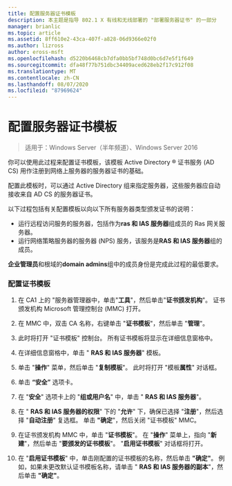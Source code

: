```yaml
---
title: 配置服务器证书模板
description: 本主题是指导 802.1 X 有线和无线部署的 "部署服务器证书" 的一部分
manager: brianlic
ms.topic: article
ms.assetid: 8ff610e2-43ca-407f-a828-06d9366e02f0
ms.author: lizross
author: eross-msft
ms.openlocfilehash: d5220b6468cb7dfa0bb5bf748d0bc6d7e5f1f649
ms.sourcegitcommit: dfa48f77b751dbc34409aced628eb2f17c912f08
ms.translationtype: MT
ms.contentlocale: zh-CN
ms.lasthandoff: 08/07/2020
ms.locfileid: "87969624"
---
```

# <a name="configure-the-server-certificate-template"></a>配置服务器证书模板

>适用于：Windows Server（半年频道）、Windows Server 2016

你可以使用此过程来配置证书模板，该模板 Active Directory &reg; 证书服务 (AD CS) 用作注册到网络上服务器的服务器证书的基础。

配置此模板时，可以通过 Active Directory 组来指定服务器，这些服务器应自动接收来自 AD CS 的服务器证书。

以下过程包括有关配置模板以向以下所有服务器类型颁发证书的说明：

- 运行远程访问服务的服务器，包括作为**ras 和 IAS 服务器**组成员的 Ras 网关服务器。
- 运行网络策略服务器的服务器 (NPS) 服务，该服务是**RAS 和 IAS 服务器**组的成员。

**企业管理员**和根域的**domain admins**组中的成员身份是完成此过程的最低要求。

### <a name="to-configure-the-certificate-template"></a>配置证书模板

1.  在 CA1 上的 "服务器管理器中，单击"**工具**"，然后单击"**证书颁发机构**"。 证书颁发机构 Microsoft 管理控制台 (MMC) 打开。

2.  在 MMC 中，双击 CA 名称，右键单击 "**证书模板**"，然后单击 "**管理**"。

3.  此时将打开 "证书模板" 控制台。 所有证书模板将显示在详细信息窗格中。

4.  在详细信息窗格中，单击 " **RAS 和 IAS 服务器**" 模板。

5.  单击 "**操作**" 菜单，然后单击 "**复制模板**"。 此时将打开 "模板**属性**" 对话框。

6.  单击 **“安全”** 选项卡。

7.  在 "**安全**" 选项卡上的 "**组或用户名**" 中，单击 " **RAS 和 IAS 服务器**"。

8.  在 " **RAS 和 IAS 服务器的权限**" 下的 "**允许**" 下，确保已选择 "**注册**"，然后选择 "**自动注册**" 复选框。 单击 **"确定**"，然后关闭 "证书模板" MMC。

9.  在证书颁发机构 MMC 中，单击 "**证书模板**"。 在 "**操作**" 菜单上，指向 "**新建**"，然后单击 "**要颁发的证书模板**"。 "**启用证书模板**" 对话框将打开。

10. 在 "**启用证书模板**" 中，单击刚配置的证书模板的名称，然后单击 **"确定"**。 例如，如果未更改默认证书模板名称，请单击 " **RAS 和 IAS 服务器的副本**"，然后单击 **"确定"**。



